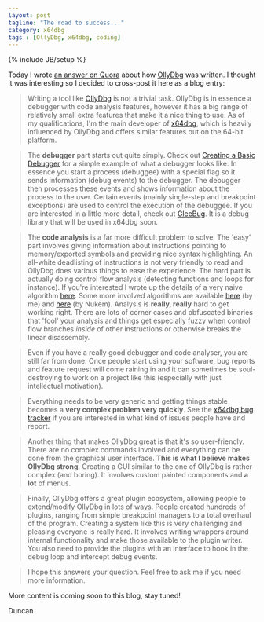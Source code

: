 ```yaml
---
layout: post
tagline: "The road to success..."
category: x64dbg
tags : [OllyDbg, x64dbg, coding]
---
```

{% include JB/setup %}

Today I wrote [an answer on Quora](http://qr.ae/ROCuN0) about how [OllyDbg](http://ollydbg) was written. I thought it was interesting so I decided to cross-post it here as a blog entry:

> Writing a tool like [OllyDbg](http://ollydbg.de) is not a trivial task. OllyDbg is in essence a debugger with code analysis features, however it has a big range of relatively small extra features that make it a nice thing to use. As of my qualifications, I'm the main developer of [x64dbg](http://x64dbg.com), which is heavily influenced by OllyDbg and offers similar features but on the 64-bit platform.

> The **debugger** part starts out quite simply. Check out [Creating a Basic Debugger](https://msdn.microsoft.com/en-us/library/windows/desktop/ms679288(v=vs.85).aspx) for a simple example of what a debugger looks like. In essence you start a process (debuggee) with a special flag so it sends information (debug events) to the debugger. The debugger then processes these events and shows information about the process to the user. Certain events (mainly single-step and breakpoint exceptions) are used to control the execution of the debuggee. If you are interested in a little more detail, check out [GleeBug](https://github.com/x64dbg/GleeBug). It is a debug library that will be used in x64dbg soon.

> The **code analysis** is a far more difficult problem to solve. The 'easy' part involves giving information about instructions pointing to memory/exported symbols and providing nice syntax highlighting. An all-white deadlisting of instructions is not very friendly to read and OllyDbg does various things to ease the experience. The hard part is actually doing control flow analysis (detecting functions and loops for instance). If you're interested I wrote up the details of a very naive algorithm [here](http://mrexodia.cf/coding/2015/05/11/Function-Analysis/). Some more involved algorithms are available [here](https://github.com/x64dbg/x64dbg/blob/development/src/dbg/controlflowanalysis.cpp) (by me) and [here](https://github.com/x64dbg/x64dbg/blob/development/src/dbg/LinearPass.cpp) (by Nukem). Analysis is **really, really** hard to get working right. There are lots of corner cases and obfuscated binaries that 'fool' your analysis and things get especially fuzzy when control flow branches *inside* of other instructions or otherwise breaks the linear disassembly.

> Even if you have a really good debugger and code analyser, you are still far from done. Once people start using your software, bug reports and feature request will come raining in and it can sometimes be soul-destroying to work on a project like this (especially with just intellectual motivation).

> Everything needs to be very generic and getting things stable becomes a **very complex problem very quickly**. See the [x64dbg bug tracker](http://issues.x64dbg.com) if you are interested in what kind of issues people have and report.

> Another thing that makes OllyDbg great is that it's so user-friendly. There are no complex commands involved and everything can be done from the graphical user interface. **This is what I believe makes OllyDbg strong**. Creating a GUI similar to the one of OllyDbg is rather complex (and boring). It involves custom painted components and **a lot** of menus.

> Finally, OllyDbg offers a great plugin ecosystem, allowing people to extend/modify OllyDbg in lots of ways. People created hundreds of plugins, ranging from simple breakpoint managers to a total overhaul of the program. Creating a system like this is very challenging and pleasing everyone is really hard. It involves writing wrappers around internal functionality and make those available to the plugin writer. You also need to provide the plugins with an interface to hook in the debug loop and intercept debug events.

> I hope this answers your question. Feel free to ask me if you need more information. 

More content is coming soon to this blog, stay tuned!

Duncan
